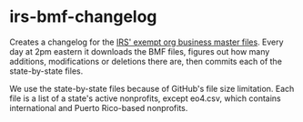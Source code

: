 # irs-bmf-changelog
Creates a changelog for the [IRS' exempt org business master files](https://www.irs.gov/charities-non-profits/exempt-organizations-business-master-file-extract-eo-bmf). Every day at 2pm eastern it downloads the BMF files, figures out how many additions, modifications or deletions there are, then commits each of the state-by-state files.

We use the state-by-state files because of GitHub's file size limitation. Each file is a list of a state's active nonprofits, except eo4.csv, which contains international and Puerto Rico-based nonprofits.
